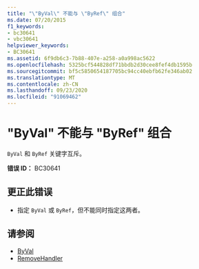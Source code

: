 ```yaml
---
title: "\"ByVal\" 不能与 \"ByRef\" 组合"
ms.date: 07/20/2015
f1_keywords:
- bc30641
- vbc30641
helpviewer_keywords:
- BC30641
ms.assetid: 6f9db6c3-7b88-407e-a258-a0a998ac5622
ms.openlocfilehash: 5325bcf544828df71bbdb2d30cee8fef4db1595b
ms.sourcegitcommit: bf5c5850654187705bc94cc40ebfb62fe346ab02
ms.translationtype: MT
ms.contentlocale: zh-CN
ms.lasthandoff: 09/23/2020
ms.locfileid: "91069462"
---
```

# <a name="byval-and-byref-cannot-be-combined"></a>"ByVal" 不能与 "ByRef" 组合

`ByVal` 和 `ByRef` 关键字互斥。  
  
 **错误 ID：** BC30641  
  
## <a name="to-correct-this-error"></a>更正此错误  
  
- 指定 `ByVal` 或 `ByRef`，但不能同时指定这两者。  
  
## <a name="see-also"></a>请参阅

- [ByVal](../language-reference/modifiers/byval.md)
- [RemoveHandler](../language-reference/modifiers/byref.md)

